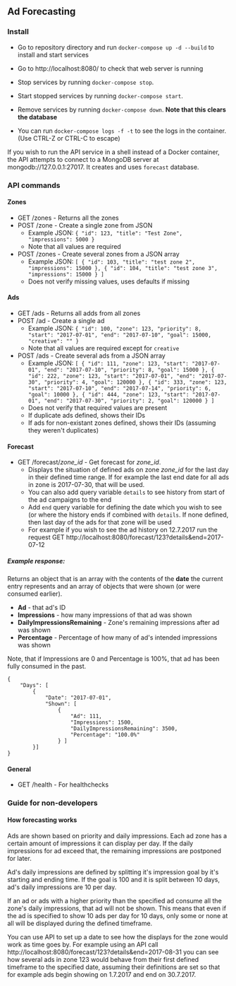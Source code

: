 ## Ad Forecasting

### Install

* Go to repository directory and run `docker-compose up -d --build` to install and start services
* Go to http://localhost:8080/ to check that web server is running
* Stop services by running `docker-compose stop`.
* Start stopped services by running `docker-compose start`.
* Remove services by running `docker-compose down`. **Note that this clears the database**

* You can run `docker-compose logs -f -t` to see the logs in the container. (Use CTRL-Z or CTRL-C to escape)

If you wish to run the API service in a shell instead of a Docker container, the API attempts to connect to a MongoDB server at mongodb://127.0.0.1:27017. It creates and uses `forecast` database.

### API commands

#### Zones
- GET /zones - Returns all the zones
- POST /zone - Create a single zone from JSON
  - Example JSON: `{ "id": 123, "title": "Test Zone", "impressions": 5000 }`
  - Note that all values are required
- POST /zones - Create several zones from a JSON array
  - Example JSON: `[ { "id": 103, "title": "test zone 2", "impressions": 15000 }, { "id": 104, "title": "test zone 3", "impressions": 15000 } ]`
  - Does not verify missing values, uses defaults if missing

#### Ads
- GET /ads - Returns all adds from all zones
- POST /ad - Create a single ad
  - Example JSON: `{ "id": 100, "zone": 123, "priority": 8, "start": "2017-07-01", "end": "2017-07-10", "goal": 15000, "creative": "" }`
  - Note that all values are required except for `creative`
- POST /ads - Create several ads from a JSON array
  - Example JSON: `[ { "id": 111, "zone": 123, "start": "2017-07-01", "end": "2017-07-10", "priority": 8, "goal": 15000 }, { "id": 222, "zone": 123, "start": "2017-07-01", "end": "2017-07-30", "priority": 4, "goal": 120000 }, { "id": 333, "zone": 123, "start": "2017-07-10", "end": "2017-07-14", "priority": 6, "goal": 10000 }, { "id": 444, "zone": 123, "start": "2017-07-01", "end": "2017-07-30", "priority": 2, "goal": 120000 } ]`
  - Does not verify that required values are present
  - If duplicate ads defined, shows their IDs
  - If ads for non-existant zones defined, shows their IDs (assuming they weren't duplicates)

#### Forecast
- GET /forecast/*zone_id* - Get forecast for *zone_id*.
  - Displays the situation of defined ads on zone *zone_id* for the last day in their defined time range. If for example the last end date for all ads in zone is 2017-07-30, that will be used.
  - You can also add query variable `details` to see history from start of the ad campaigns to the end
  - Add `end` query variable for defining the date which you wish to see (or where the history ends if combined with `details`. If none defined, then last day of the ads for that zone will be used
  - For example if you wish to see the ad history on 12.7.2017 run the request GET http://localhost:8080/forecast/123?details&end=2017-07-12

##### Example response:

Returns an object that is an array with the contents of the **date** the current entry represents and an array of objects that were shown (or were consumed earlier).

* **Ad** - that ad's ID
* **Impressions** - how many impressions of that ad was shown
* **DailyImpressionsRemaining** - Zone's remaining impressions after ad was shown
* **Percentage** - Percentage of how many of ad's intended impressions was shown

Note, that if Impressions are 0 and Percentage is 100%, that ad has been fully consumed in the past.

```
{
	"Days": [
		{
			"Date": "2017-07-01",
			"Shown": [
				{
					"Ad": 111,
					"Impressions": 1500,
					"DailyImpressionsRemaining": 3500,
					"Percentage": "100.0%"
				} ]
        }]
}
```

#### General
- GET /health - For healthchecks

### Guide for non-developers

#### How forecasting works

Ads are shown based on priority and daily impressions. Each ad zone has a certain amount of impressions it can display per day. If the daily impressions for ad exceed that, the remaining impressions are postponed for later.

Ad's daily impressions are defined by splitting it's impression goal by it's starting and ending time. If the goal is 100 and it is split between 10 days, ad's daily impressions are 10 per day.

If an ad or ads with a higher priority than the specified ad consume all the zone's daily impressions, that ad will not be shown. This means that even if the ad is specified to show 10 ads per day for 10 days, only some or none at all will be displayed during the defined timeframe.

You can use API to set up a date to see how the displays for the zone would work as time goes by. For example using an API call http://localhost:8080/forecast/123?details&end=2017-08-31 you can see how several ads in zone 123 would behave from their first defined timeframe to the specified date, assuming their definitions are set so that for example ads begin showing on 1.7.2017 and end on 30.7.2017.
